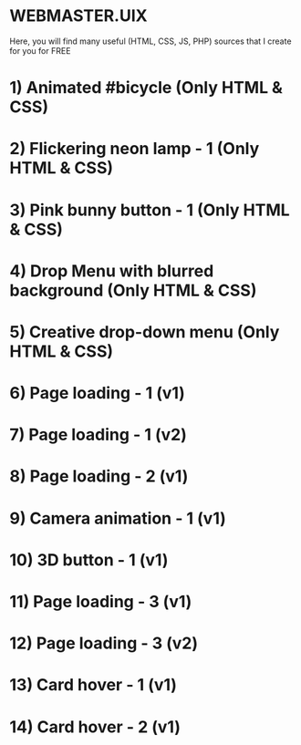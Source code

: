# WEBMASTER.UIX
Here, you will find many useful (HTML, CSS, JS, PHP) sources that I create for you for FREE

  # 1) Animated #bicycle (Only HTML & CSS)
  # 2) Flickering neon lamp - 1 (Only HTML & CSS)
  # 3) Pink bunny button - 1 (Only HTML & CSS)
  # 4) Drop Menu with blurred background (Only HTML & CSS)
  # 5) Creative drop-down menu (Only HTML & CSS)
  # 6) Page loading - 1 (v1)
  # 7) Page loading - 1 (v2)
  # 8) Page loading - 2 (v1)
  # 9) Camera animation - 1 (v1)
  # 10) 3D button - 1 (v1)
  # 11) Page loading - 3 (v1)
  # 12) Page loading - 3 (v2)
  # 13) Card hover - 1 (v1)
  # 14) Card hover - 2 (v1)
